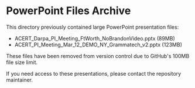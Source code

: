 # PowerPoint Files Archive

This directory previously contained large PowerPoint presentation files:
- ACERT_Darpa_PI_Meeting_FtWorth_NoBrandonVideo.pptx (89MB)
- ACERT_PI_Meeting_Mar_12_DEMO_NY_Grammatech_v2.pptx (123MB)

These files have been removed from version control due to GitHub's 100MB file size limit.

If you need access to these presentations, please contact the repository maintainer.
